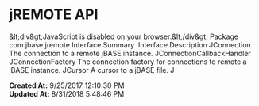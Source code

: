 # jREMOTE API

&amp;lt;div&amp;gt;JavaScript is disabled on your browser.&amp;lt;/div&amp;gt; Package com.jbase.jremote Interface Summary  Interface Description JConnection The connection to a remote jBASE instance. JConnectionCallbackHandler   JConnectionFactory The connection factory for connections to remote a jBASE instance. JCursor A cursor to a jBASE file. J  

**Created At:** 9/25/2017 12:10:30 PM  
**Updated At:** 8/31/2018 5:48:46 PM  

